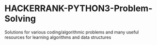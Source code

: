 # HACKERRANK-PYTHON3-Problem-Solving
Solutions for various coding/algorithmic problems and many useful resources for learning algorithms and data structures
